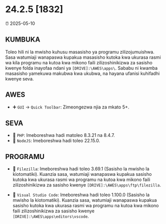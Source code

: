 # 24.2.5 [1832]

⏰ 2025-05-10  

## KUMBUKA  
Toleo hili ni la mwisho kuhusu masasisho ya programu zilizojumuishwa. Sasa watumiaji wanapaswa kupakua masasisho kutoka kwa ukurasa rasmi wa kila programu na kutoa kwa mikono faili zilizoshinikizwa za sasisho kwenye folda inayofaa ndani ya `[DRIVE]:\AWES\apps\`. Sababu ni kwamba masasisho yamekuwa makubwa kwa ukubwa, na hayana ufanisi kuhifadhi kwenye seva.  

## AWES  
- ➕ `GUI` -> `Quick Toolbar`: Zimeongezwa njia za mkato 5+.  

## SEVA  
- 🔄 `PHP`: Imeboreshwa hadi matoleo 8.3.21 na 8.4.7.  
- 🔄 `NodeJS`: Imeboreshwa hadi toleo 22.15.0.  

## PROGRAMU  
- 🔄 `Filezilla`: Imeboreshwa hadi toleo 3.69.1 (Sasisho la mwisho la kiotomatiki). Kuanzia sasa, watumiaji wanapaswa kupakua sasisho kutoka kwa ukurasa rasmi wa programu na kutoa kwa mikono faili zilizoshinikizwa za sasisho kwenye `[DRIVE]:\AWES\apps\ftp\filezilla`.  

- 🔄 `Visual Studio Code`: Imeboreshwa hadi toleo 1.100.0 (Sasisho la mwisho la kiotomatiki). Kuanzia sasa, watumiaji wanapaswa kupakua sasisho kutoka kwa ukurasa rasmi wa programu na kutoa kwa mikono faili zilizoshinikizwa za sasisho kwenye `[DRIVE]:\AWES\apps\editors\vscode`.  
